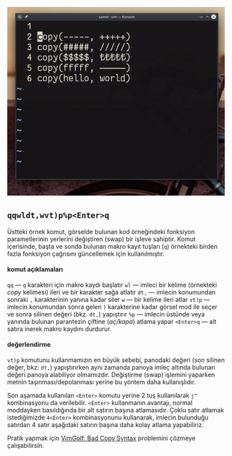 ![](64.gif)

## `qqwldt,wvt)p%p<Enter>q`

Üstteki örnek komut, görselde bulunan kod örneğindeki fonksiyon parametlerinin yerlerini değiştiren (swap) bir işleve sahiptir. Komut içerisinde, başta ve sonda bulunan makro kayıt tuşları (`q`) örnekteki birden fazla fonksiyon çağrısını güncellemek için kullanılmıştır. 

#### komut açıklamaları

`qq` ― `q` karakteri için makro kaydı başlatır
`wl` ― imleci bir kelime (örnekteki _copy_ kelimesi) ileri ve bir karakter sağa atlatır 
`dt,` ― imlecin konumundan sonraki `,` karakterinin yanına kadar siler
`w` ― bir kelime ileri atlar
`vt)p` ― imlecin konumundan sonra gelen `)` karakterine kadar görsel mod ile seçer ve sonra silinen değeri (bkz. `dt,`) yapıştırır
`%p` ― imlecin üstünde veya yanında bulunan parantezin çiftine (_aç/kapa_) atlama yapar
`<Enter>q` ― alt satıra inerek makro kaydını durdurur.

#### değerlendirme

`vt)p` komutunu kullanmamızın en büyük sebebi, panodaki değeri (son silinen değer, bkz: `dt,`) yapıştırırken aynı zamanda panoya imleç altında bulunan değeri panoya alabiliyor olmamızdır. Değiştirme (swap) işlemini yaparken metnin taşınması/depolanması  yerine bu yöntem daha kullanışlıdır. 

Son aşamada kullanılan `<Enter>` komutu yerine 2 tuş kullanılarak `j^` kombinasyonu da verilebilir. `<Enter>` kullanmanın avantajı, normal moddayken basıldığında bir alt satırın başına atlamasıdır. Çoklu satır atlamak istediğimizde `4<Enter>` kombinasyonunu kullanarak, imlecin bulunduğu satırdan 4 satır aşağıdaki satırın başına daha kolay atlama yapabiliriz.

Pratik yapmak için [VimGolf: Bad Copy Syntax](http://www.vimgolf.com/challenges/5d3122ace2e18c0006b8bc4d) problemini çözmeye çalışabilirsin.

